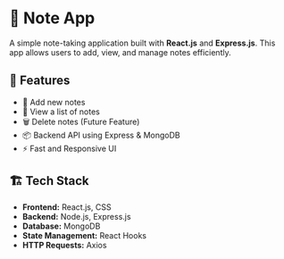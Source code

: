 # 📝 Note App

A simple note-taking application built with **React.js** and **Express.js**. This app allows users to add, view, and manage notes efficiently.

## 🚀 Features
- 📌 Add new notes
- 📄 View a list of notes
- 🗑️ Delete notes (Future Feature)
- 📦 Backend API using Express & MongoDB
- ⚡ Fast and Responsive UI

## 🏗️ Tech Stack
- **Frontend:** React.js, CSS
- **Backend:** Node.js, Express.js
- **Database:** MongoDB
- **State Management:** React Hooks
- **HTTP Requests:** Axios

